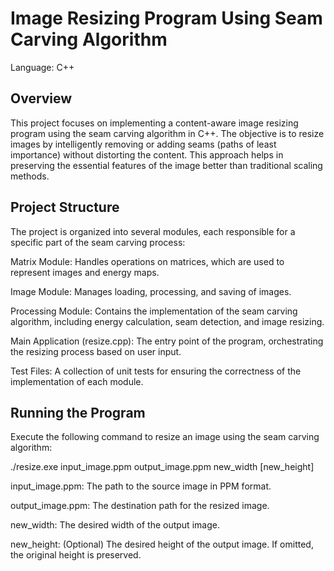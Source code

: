 # Image Resizing Program Using Seam Carving Algorithm
Language: C++

## Overview
This project focuses on implementing a content-aware image resizing program using the seam carving algorithm in C++. The objective is to resize images by intelligently removing or adding seams (paths of least importance) without distorting the content. This approach helps in preserving the essential features of the image better than traditional scaling methods.

## Project Structure
The project is organized into several modules, each responsible for a specific part of the seam carving process:

Matrix Module: Handles operations on matrices, which are used to represent images and energy maps.

Image Module: Manages loading, processing, and saving of images.

Processing Module: Contains the implementation of the seam carving algorithm, including energy calculation, seam detection, and image resizing.

Main Application (resize.cpp): The entry point of the program, orchestrating the resizing process based on user input.

Test Files: A collection of unit tests for ensuring the correctness of the implementation of each module.

## Running the Program
Execute the following command to resize an image using the seam carving algorithm:

./resize.exe input_image.ppm output_image.ppm new_width [new_height]

input_image.ppm: The path to the source image in PPM format.

output_image.ppm: The destination path for the resized image.

new_width: The desired width of the output image.

new_height: (Optional) The desired height of the output image. If omitted, the original height is preserved.


